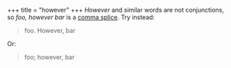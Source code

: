 +++
title = "however"
+++
*However* and similar words are not conjunctions, so *foo, however bar* is a
[comma splice][cs].
Try instead:

> foo. However, bar

Or:

> foo; however, bar

[cs]: https://writing.wisc.edu/Handbook/CommonErrors_CommaSplice.html

